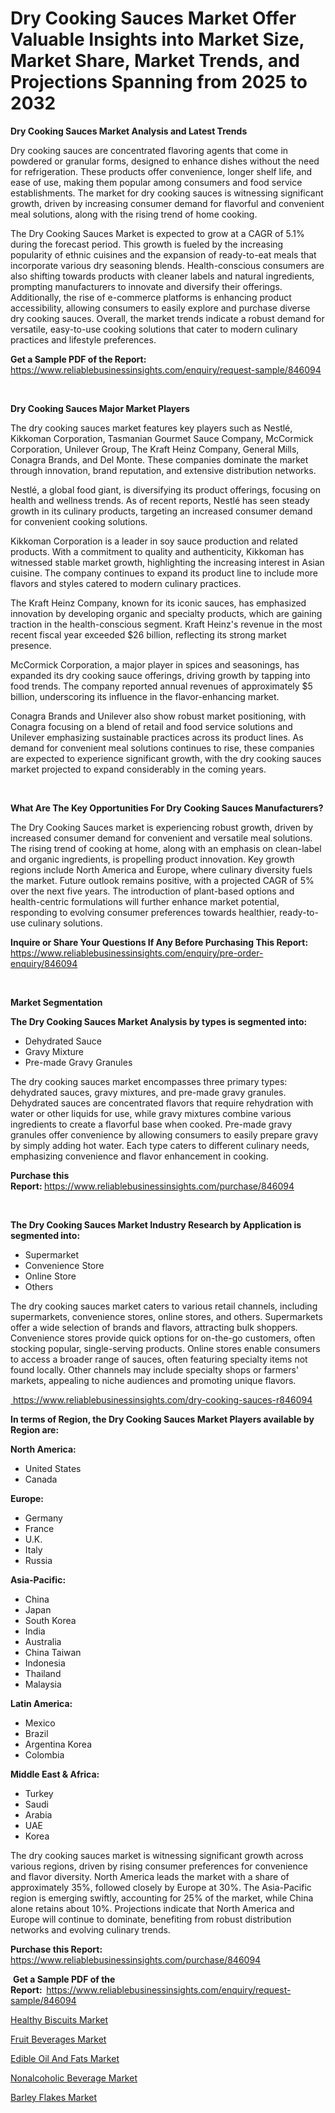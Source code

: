 <p><h1>Dry Cooking Sauces Market Offer Valuable Insights into Market Size, Market Share, Market Trends, and Projections Spanning from 2025 to 2032</h1></p><p><strong>Dry Cooking Sauces Market Analysis and Latest Trends</strong></p>
<p><p>Dry cooking sauces are concentrated flavoring agents that come in powdered or granular forms, designed to enhance dishes without the need for refrigeration. These products offer convenience, longer shelf life, and ease of use, making them popular among consumers and food service establishments. The market for dry cooking sauces is witnessing significant growth, driven by increasing consumer demand for flavorful and convenient meal solutions, along with the rising trend of home cooking.</p><p>The Dry Cooking Sauces Market is expected to grow at a CAGR of 5.1% during the forecast period. This growth is fueled by the increasing popularity of ethnic cuisines and the expansion of ready-to-eat meals that incorporate various dry seasoning blends. Health-conscious consumers are also shifting towards products with cleaner labels and natural ingredients, prompting manufacturers to innovate and diversify their offerings. Additionally, the rise of e-commerce platforms is enhancing product accessibility, allowing consumers to easily explore and purchase diverse dry cooking sauces. Overall, the market trends indicate a robust demand for versatile, easy-to-use cooking solutions that cater to modern culinary practices and lifestyle preferences.</p></p>
<p><strong>Get a Sample PDF of the Report:&nbsp;</strong> <a href="https://www.reliablebusinessinsights.com/enquiry/request-sample/846094?utm_campaign=1119&utm_medium=2&utm_source=Github&utm_content=ia&utm_term=14022025&utm_id=dry-cooking-sauces">https://www.reliablebusinessinsights.com/enquiry/request-sample/846094</a></p>
<p>&nbsp;</p>
<p><strong>Dry Cooking Sauces Major Market Players</strong></p>
<p><p>The dry cooking sauces market features key players such as Nestlé, Kikkoman Corporation, Tasmanian Gourmet Sauce Company, McCormick Corporation, Unilever Group, The Kraft Heinz Company, General Mills, Conagra Brands, and Del Monte. These companies dominate the market through innovation, brand reputation, and extensive distribution networks.</p><p>Nestlé, a global food giant, is diversifying its product offerings, focusing on health and wellness trends. As of recent reports, Nestlé has seen steady growth in its culinary products, targeting an increased consumer demand for convenient cooking solutions.</p><p>Kikkoman Corporation is a leader in soy sauce production and related products. With a commitment to quality and authenticity, Kikkoman has witnessed stable market growth, highlighting the increasing interest in Asian cuisine. The company continues to expand its product line to include more flavors and styles catered to modern culinary practices.</p><p>The Kraft Heinz Company, known for its iconic sauces, has emphasized innovation by developing organic and specialty products, which are gaining traction in the health-conscious segment. Kraft Heinz's revenue in the most recent fiscal year exceeded $26 billion, reflecting its strong market presence.</p><p>McCormick Corporation, a major player in spices and seasonings, has expanded its dry cooking sauce offerings, driving growth by tapping into food trends. The company reported annual revenues of approximately $5 billion, underscoring its influence in the flavor-enhancing market.</p><p>Conagra Brands and Unilever also show robust market positioning, with Conagra focusing on a blend of retail and food service solutions and Unilever emphasizing sustainable practices across its product lines. As demand for convenient meal solutions continues to rise, these companies are expected to experience significant growth, with the dry cooking sauces market projected to expand considerably in the coming years.</p></p>
<p>&nbsp;</p>
<p><strong>What Are The Key Opportunities For Dry Cooking Sauces Manufacturers?</strong></p>
<p><p>The Dry Cooking Sauces market is experiencing robust growth, driven by increased consumer demand for convenient and versatile meal solutions. The rising trend of cooking at home, along with an emphasis on clean-label and organic ingredients, is propelling product innovation. Key growth regions include North America and Europe, where culinary diversity fuels the market. Future outlook remains positive, with a projected CAGR of 5% over the next five years. The introduction of plant-based options and health-centric formulations will further enhance market potential, responding to evolving consumer preferences towards healthier, ready-to-use culinary solutions.</p></p>
<p><strong>Inquire or Share Your Questions If Any Before Purchasing This Report:</strong> <a href="https://www.reliablebusinessinsights.com/enquiry/pre-order-enquiry/846094?utm_campaign=1119&utm_medium=2&utm_source=Github&utm_content=ia&utm_term=14022025&utm_id=dry-cooking-sauces">https://www.reliablebusinessinsights.com/enquiry/pre-order-enquiry/846094</a></p>
<p>&nbsp;</p>
<p><strong>Market Segmentation</strong></p>
<p><strong>The Dry Cooking Sauces Market Analysis by types is segmented into:</strong></p>
<p><ul><li>Dehydrated Sauce</li><li>Gravy Mixture</li><li>Pre-made Gravy Granules</li></ul></p>
<p><p>The dry cooking sauces market encompasses three primary types: dehydrated sauces, gravy mixtures, and pre-made gravy granules. Dehydrated sauces are concentrated flavors that require rehydration with water or other liquids for use, while gravy mixtures combine various ingredients to create a flavorful base when cooked. Pre-made gravy granules offer convenience by allowing consumers to easily prepare gravy by simply adding hot water. Each type caters to different culinary needs, emphasizing convenience and flavor enhancement in cooking.</p></p>
<p><strong>Purchase this Report:&nbsp;</strong><a href="https://www.reliablebusinessinsights.com/purchase/846094?utm_campaign=1119&utm_medium=2&utm_source=Github&utm_content=ia&utm_term=14022025&utm_id=dry-cooking-sauces">https://www.reliablebusinessinsights.com/purchase/846094</a></p>
<p>&nbsp;</p>
<p><strong>The Dry Cooking Sauces Market Industry Research by Application is segmented into:</strong></p>
<p><ul><li>Supermarket</li><li>Convenience Store</li><li>Online Store</li><li>Others</li></ul></p>
<p><p>The dry cooking sauces market caters to various retail channels, including supermarkets, convenience stores, online stores, and others. Supermarkets offer a wide selection of brands and flavors, attracting bulk shoppers. Convenience stores provide quick options for on-the-go customers, often stocking popular, single-serving products. Online stores enable consumers to access a broader range of sauces, often featuring specialty items not found locally. Other channels may include specialty shops or farmers' markets, appealing to niche audiences and promoting unique flavors.</p></p>
<p><a href="https://www.reliablebusinessinsights.com/dry-cooking-sauces-r846094?utm_campaign=1119&utm_medium=2&utm_source=Github&utm_content=ia&utm_term=14022025&utm_id=dry-cooking-sauces">&nbsp;https://www.reliablebusinessinsights.com/dry-cooking-sauces-r846094</a></p>
<p><strong>In terms of Region, the Dry Cooking Sauces Market Players available by Region are:</strong></p>
<p>
    <p> <strong> North America: </strong>
        <ul>
            <li>United States</li>
            <li>Canada</li>
        </ul>
        </p> 
    <p> <strong> Europe: </strong>
        <ul>
            <li>Germany</li>
            <li>France</li>
            <li>U.K.</li>
            <li>Italy</li>
            <li>Russia</li>
        </ul>
        </p> 
    <p> <strong> Asia-Pacific: </strong>
        <ul>
            <li>China</li>
            <li>Japan</li>
            <li>South Korea</li>
            <li>India</li>
            <li>Australia</li>
            <li>China Taiwan</li>
            <li>Indonesia</li>
            <li>Thailand</li>
            <li>Malaysia</li>
        </ul>
        </p> 
    <p> <strong> Latin America: </strong>
        <ul>
            <li>Mexico</li>
            <li>Brazil</li>
            <li>Argentina Korea</li>
            <li>Colombia</li>
        </ul>
        </p> 
    <p> <strong> Middle East & Africa: </strong>
        <ul>
            <li>Turkey</li>
            <li>Saudi</li>
            <li>Arabia</li>
            <li>UAE</li>
            <li>Korea</li>
        </ul>
    </p>
    </p>
<p><p>The dry cooking sauces market is witnessing significant growth across various regions, driven by rising consumer preferences for convenience and flavor diversity. North America leads the market with a share of approximately 35%, followed closely by Europe at 30%. The Asia-Pacific region is emerging swiftly, accounting for 25% of the market, while China alone retains about 10%. Projections indicate that North America and Europe will continue to dominate, benefiting from robust distribution networks and evolving culinary trends.</p></p>
<p><strong>Purchase this Report: </strong><a href="https://www.reliablebusinessinsights.com/purchase/846094?utm_campaign=1119&utm_medium=2&utm_source=Github&utm_content=ia&utm_term=14022025&utm_id=dry-cooking-sauces">https://www.reliablebusinessinsights.com/purchase/846094</a></p>
<p>&nbsp;<strong>Get a Sample PDF of the Report:&nbsp;&nbsp;</strong><a href="https://www.reliablebusinessinsights.com/enquiry/request-sample/846094?utm_campaign=1119&utm_medium=2&utm_source=Github&utm_content=ia&utm_term=14022025&utm_id=dry-cooking-sauces">https://www.reliablebusinessinsights.com/enquiry/request-sample/846094</a></p>
<p><strong></strong></p>
<p><p><a href="https://github.com/spoorsusama/Market-Research-Report-List-1/blob/main/healthy-biscuits-market.md?utm_campaign=1119&utm_medium=2&utm_source=Github&utm_content=ia&utm_term=14022025&utm_id=dry-cooking-sauces">Healthy Biscuits Market</a></p><p><a href="https://github.com/lynlynyusay/Market-Research-Report-List-1/blob/main/fruit-beverages-market.md?utm_campaign=1119&utm_medium=2&utm_source=Github&utm_content=ia&utm_term=14022025&utm_id=dry-cooking-sauces">Fruit Beverages Market</a></p><p><a href="https://github.com/tandiapannas/Market-Research-Report-List-1/blob/main/edible-oil-and-fats-market.md?utm_campaign=1119&utm_medium=2&utm_source=Github&utm_content=ia&utm_term=14022025&utm_id=dry-cooking-sauces">Edible Oil And Fats Market</a></p><p><a href="https://github.com/azorrotutus/Market-Research-Report-List-1/blob/main/nonalcoholic-beverage-market.md?utm_campaign=1119&utm_medium=2&utm_source=Github&utm_content=ia&utm_term=14022025&utm_id=dry-cooking-sauces">Nonalcoholic Beverage Market</a></p><p><a href="https://github.com/balapopepi/Market-Research-Report-List-1/blob/main/barley-flakes-market.md?utm_campaign=1119&utm_medium=2&utm_source=Github&utm_content=ia&utm_term=14022025&utm_id=dry-cooking-sauces">Barley Flakes Market</a></p></p>